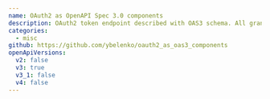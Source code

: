 ```yaml
---
name: OAuth2 as OpenAPI Spec 3.0 components
description: OAuth2 token endpoint described with OAS3 schema. All grants documented. Can be installed as NPM or Composer package.
categories:
  - misc
github: https://github.com/ybelenko/oauth2_as_oas3_components
openApiVersions:
  v2: false
  v3: true
  v3_1: false
  v4: false
---
```

